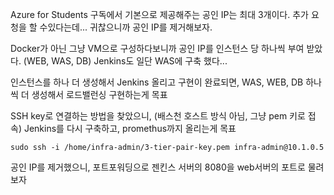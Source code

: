 Azure for Students 구독에서 기본으로 제공해주는 공인 IP는 최대 3개이다.
추가 요청을 할 수있다는데... 귀찮으니까 공인 IP를 제거해보자.

Docker가 아닌 그냥 VM으로 구성하다보니까 공인 IP를 인스턴스 당 하나씩 부여 받았다. (WEB, WAS, DB)
Jenkins도 일단 WAS에 구축 했다...

인스턴스를 하나 더 생성해서 Jenkins 올리고 구현이 완료되면,
WAS, WEB, DB 하나 씩 더 생성해서 로드밸런싱 구현하는게 목표

SSH key로 연결하는 방법을 찾았으니, (배스천 호스트 방식 아님, 그냥 pem 키로 접속)
Jenkins를 다시 구축하고, promethus까지 올리는게 목표
```
sudo ssh -i /home/infra-admin/3-tier-pair-key.pem infra-admin@10.1.0.5
```

공인 IP를 제거했으니, 포트포워딩으로 젠킨스 서버의 8080을 web서버의 포트로 물려보자
